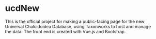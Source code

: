 # ucdNew

This is the official project for making a public-facing page for the new Universal Chalcidoidea Database, using Taxonworks to host and manage the data. The front end is created with Vue.js and Bootstrap.
